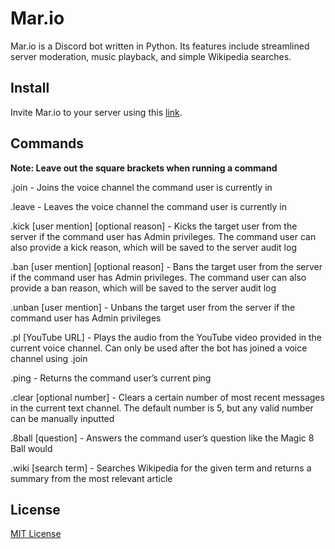 # Mar.io
Mar.io is a Discord bot written in Python. Its features include streamlined server moderation, music playback, and simple Wikipedia searches.

## Install
Invite Mar.io to your server using this [link](https://discord.com/oauth2/authorize?client_id=738092825463226368&permissions=8&scope=bot).

## Commands
**Note: Leave out the square brackets when running a command**

.join - Joins the voice channel the command user is currently in

.leave - Leaves the voice channel the command user is currently in

.kick [user mention] [optional reason] - Kicks the target user from the server if the command user has Admin privileges. The command user can also provide a kick reason, which will be saved to the server audit log

.ban [user mention] [optional reason] - Bans the target user from the server if the command user has Admin privileges. The command user can also provide a ban reason, which will be saved to the server audit log

.unban [user mention] - Unbans the target user from the server if the command user has Admin privileges

.pl [YouTube URL] - Plays the audio from the YouTube video provided in the current voice channel. Can only be used after the bot has joined a voice channel using .join

.ping - Returns the command user’s current ping

.clear [optional number] - Clears a certain number of most recent messages in the current text channel. The default number is 5, but any valid number can be manually inputted

.8ball [question] - Answers the command user’s question like the Magic 8 Ball would

.wiki [search term] - Searches Wikipedia for the given term and returns a summary from the most relevant article

 ## License
[MIT License](https://choosealicense.com/licenses/mit/)
